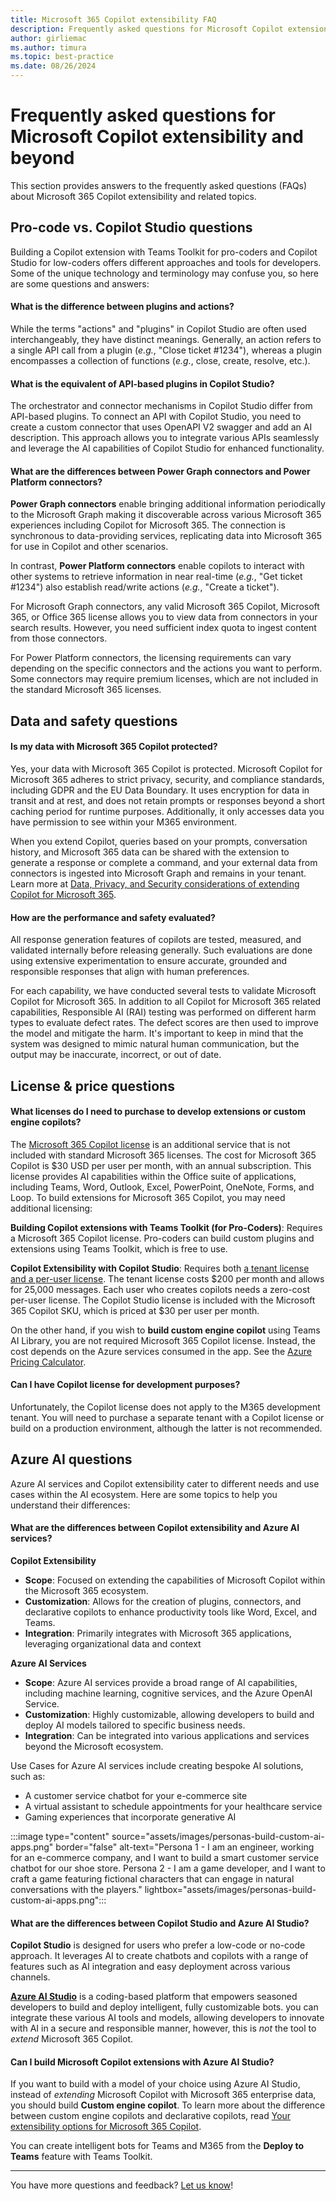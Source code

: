 ```yaml
---
title: Microsoft 365 Copilot extensibility FAQ
description: Frequently asked questions for Microsoft Copilot extensions and beyond
author: girliemac
ms.author: timura
ms.topic: best-practice
ms.date: 08/26/2024
---
```


# Frequently asked questions for Microsoft Copilot extensibility and beyond

This section provides answers to the frequently asked questions (FAQs) about Microsoft 365 Copilot extensibility and related topics.

## Pro-code vs. Copilot Studio questions

Building a Copilot extension with Teams Toolkit for pro-coders and Copilot Studio for low-coders offers different approaches and tools for developers. Some of the unique technology and terminology may confuse you, so here are some questions and answers:

#### What is the difference between plugins and actions?

While the terms "actions" and "plugins" in Copilot Studio are often used interchangeably, they have distinct meanings. Generally, an action refers to a single API call from a plugin (*e.g.*, "Close ticket #1234"), whereas a plugin encompasses a collection of functions (*e.g.*, close, create, resolve, etc.).

#### What is the equivalent of API-based plugins in Copilot Studio?

The orchestrator and connector mechanisms in Copilot Studio differ from API-based plugins. To connect an API with Copilot Studio, you need to create a custom connector that uses OpenAPI V2 swagger and add an AI description. This approach allows you to integrate various APIs seamlessly and leverage the AI capabilities of Copilot Studio for enhanced functionality.

#### What are the differences between Power Graph connectors and Power Platform connectors?

**Power Graph connectors** enable bringing additional information periodically to the Microsoft Graph making it discoverable across various Microsoft 365 experiences including Copilot for Microsoft 365. The connection is synchronous to data-providing services, replicating data into Microsoft 365 for use in Copilot and other scenarios. 

In contrast, **Power Platform connectors** enable copilots to interact with other systems to retrieve information in near real-time (*e.g.*, "Get ticket #1234") also establish read/write actions (*e.g.*, "Create a ticket").

For Microsoft Graph connectors, any valid Microsoft 365 Copilot, Microsoft 365, or Office 365 license allows you to view data from connectors in your search results. However, you need sufficient index quota to ingest content from those connectors.

For Power Platform connectors, the licensing requirements can vary depending on the specific connectors and the actions you want to perform. Some connectors may require premium licenses, which are not included in the standard Microsoft 365 licenses.

## Data and safety questions

#### Is my data with Microsoft 365 Copilot protected?

Yes, your data with Microsoft 365 Copilot is protected. Microsoft Copilot for Microsoft 365 adheres to strict privacy, security, and compliance standards, including GDPR and the EU Data Boundary. It uses encryption for data in transit and at rest, and does not retain prompts or responses beyond a short caching period for runtime purposes. Additionally, it only accesses data you have permission to see within your M365 environment. 

When you extend Copilot, queries based on your prompts, conversation history, and Microsoft 365 data can be shared with the extension to generate a response or complete a command, and your external data from connectors is ingested into Microsoft Graph and remains in your tenant. Learn more at [Data, Privacy, and Security considerations of extending Copilot for Microsoft 365](data-privacy-security.md).

#### How are the performance and safety evaluated? 

All response generation features of copilots are tested, measured, and validated internally before releasing generally. Such evaluations are done using extensive experimentation to ensure accurate, grounded and responsible responses that align with human preferences.

For each capability, we have conducted several tests to validate Microsoft Copilot for Microsoft 365. In addition to all Copilot for Microsoft 365 related capabilities, Responsible AI (RAI) testing was performed on different harm types to evaluate defect rates. The defect scores are then used to improve the model and mitigate the harm. It's important to keep in mind that the system was designed to mimic natural human communication, but the output may be inaccurate, incorrect, or out of date.

## License & price questions

#### What licenses do I need to purchase to develop extensions or custom engine copilots?

The [Microsoft 365 Copilot license](https://www.microsoft.com/microsoft-365/enterprise/copilot-for-microsoft-365#Pricing) is an additional service that is not included with standard Microsoft 365 licenses. The cost for Microsoft 365 Copilot is $30 USD per user per month, with an annual subscription. This license provides AI capabilities within the Office suite of applications, including Teams, Word, Outlook, Excel, PowerPoint, OneNote, Forms, and Loop. To build extensions for Microsoft 365 Copilot, you may need additional licensing:

**Building Copilot extensions with Teams Toolkit (for Pro-Coders)**: Requires a Microsoft 365 Copilot license. Pro-coders can build custom plugins and extensions using Teams Toolkit, which is free to use.

**Copilot Extensibility with Copilot Studio**: Requires both [a tenant license and a per-user license](https://www.microsoft.com/microsoft-copilot/microsoft-copilot-studio#Pricing). The tenant license costs $200 per month and allows for 25,000 messages. Each user who creates copilots needs a zero-cost per-user license. The Copilot Studio license is included with the Microsoft 365 Copilot SKU, which is priced at $30 per user per month. 

On the other hand, if you wish to **build custom engine copilot** using Teams AI Library, you are not required Microsoft 365 Copilot license. Instead, the cost depends on the Azure services consumed in the app. See the [Azure Pricing Calculator](https://azure.microsoft.com/pricing/calculator/).

#### Can I have Copilot license for development purposes?

Unfortunately, the Copilot license does not apply to the M365 development tenant. You will need to purchase a separate tenant with a Copilot license or build on a production environment, although the latter is not recommended.

## Azure AI questions

Azure AI services and Copilot extensibility cater to different needs and use cases within the AI ecosystem. Here are some topics to help you understand their differences:

#### What are the differences between Copilot extensibility and Azure AI services?

**Copilot Extensibility**
- **Scope**: Focused on extending the capabilities of Microsoft Copilot within the Microsoft 365 ecosystem.
- **Customization**: Allows for the creation of plugins, connectors, and declarative copilots to enhance productivity tools like Word, Excel, and Teams.
- **Integration**: Primarily integrates with Microsoft 365 applications, leveraging organizational data and context

**Azure AI Services**
- **Scope**: Azure AI services provide a broad range of AI capabilities, including machine learning, cognitive services, and the Azure OpenAI Service.
- **Customization**: Highly customizable, allowing developers to build and deploy AI models tailored to specific business needs.
- **Integration**: Can be integrated into various applications and services beyond the Microsoft ecosystem.

Use Cases for Azure AI services include creating bespoke AI solutions, such as:

- A customer service chatbot for your e-commerce site
- A virtual assistant to schedule appointments for your healthcare service
- Gaming experiences that incorporate generative AI

:::image type="content" source="assets/images/personas-build-custom-ai-apps.png" border="false" alt-text="Persona 1 - I am an engineer, working for an e-commerce company, and I want to build a smart customer service chatbot for our shoe store. Persona 2 - I am a game developer, and I want to craft a game featuring fictional characters that can engage in natural conversations with the players." lightbox="assets/images/personas-build-custom-ai-apps.png":::

#### What are the differences between Copilot Studio and Azure AI Studio?

**Copilot Studio** is designed for users who prefer a low-code or no-code approach. It leverages AI to create chatbots and copilots with a range of features such as AI integration and easy deployment across various channels. 

[**Azure AI Studio**](/azure/ai-studio/what-is-ai-studio) is a coding-based platform that empowers seasoned developers to build and deploy intelligent, fully customizable bots. you can integrate these various AI tools and models, allowing developers to innovate with AI in a secure and responsible manner, however, this is *not* the tool to *extend* Microsoft 365 Copilot.

#### Can I build Microsoft Copilot extensions with Azure AI Studio? 

If you want to build with a model of your choice using Azure AI Studio, instead of *extending* Microsoft Copilot with Microsoft 365 enterprise data, you should build **Custom engine copilot**. To learn more about the difference between custom engine copilots and declarative copilots, read [Your extensibility options for Microsoft 365 Copilot](decision-guide.md).

You can create intelligent bots for Teams and M365 from the **Deploy to Teams** feature with Teams Toolkit.

---

You have more questions and feedback? [Let us know](feedback.md)!